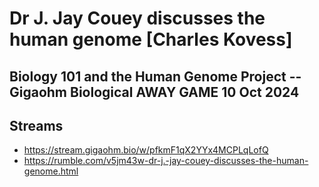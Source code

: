 # Dr J. Jay Couey discusses the human genome [Charles Kovess]
## Biology 101 and the Human Genome Project -- Gigaohm Biological AWAY GAME 10 Oct 2024

## Streams
- https://stream.gigaohm.bio/w/pfkmF1qX2YYx4MCPLqLofQ
- https://rumble.com/v5jm43w-dr-j.-jay-couey-discusses-the-human-genome.html

